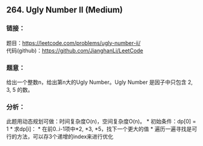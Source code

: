 ## 264. Ugly Number II (Medium)

### **链接**：
题目：https://leetcode.com/problems/ugly-number-ii/  
代码(github)：https://github.com/JianghanLi/LeetCode

### **题意**：

给出一个整数n，给出第n大的Ugly Number。Ugly Number 是因子中只包含 2, 3, 5 的数。

### **分析**：

此题用动态规划可做：时间复杂度O(n)，空间复杂度O(n)。
	* 初始条件：dp[0] = 1
	* 求dp[i]：
		* 在前0..i-1项中*2, *3, *5，找下一个更大的值 
		* 遍历一遍寻找是可行的方法，可以存3个递增的index来进行优化